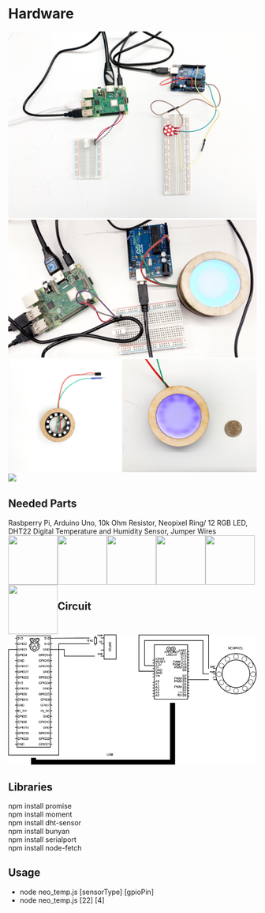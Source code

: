 # Hardware

<img src="https://github.com/nginelli/PIAP/blob/master/_files/IMG_2114.jpg">
<img src="https://github.com/nginelli/PIAP/blob/master/_files/IMG_6888.jpg">
<img src="https://github.com/nginelli/PIAP/blob/master/_files/IMG_7138.jpg">
<img src="https://github.com/nginelli/PIAP/blob/master/_files/neopi.gif">


<br />

## Needed Parts

Rasbperry Pi, Arduino Uno, 10k Ohm Resistor, Neopixel Ring/ 12 RGB LED, DHT22 Digital Temperature and Humidity Sensor, Jumper Wires  <br/>
<img align="left" width="100" height="100" src="https://media.digikey.com/photos/Raspberry%20Pi/RASPBERRY-PI-3.jpg">
<img align="left" width="100" height="100" src="https://www.kitronik.co.uk/media/catalog/product/cache/1/image/9df78eab33525d08d6e5fb8d27136e95/4/6/4622_large_arduino_uno_main_board.jpg">
<img align="left" width="100" height="100" src="https://www.jameco.com/Jameco/Products/ProdImag/2237221.jpg">
<img align="left" width="100" height="100" src="https://boutique.semageek.com/741-large_default/neopixel-ring-with-12-led-rgb-led-and-driver-integrated.jpg">
<img align="left" width="100" height="100" src="https://img2.bgxcdn.com/thumb/view/upload/G13charger/SKU031549%20.jpg">
<img align="left" width="100" height="100" src="https://cdn.solarbotics.com/wp-content//uploads/45040-img_6236wht-5.jpg">
<br /><br /><br /><br /><br /><br />

## Circuit

<img src="https://github.com/nginelli/PIAP/blob/master/_files/circuit.png">

<br />

## Libraries
npm install promise <br />
npm install moment <br />
npm install dht-sensor <br />
npm install bunyan <br />
npm install serialport <br />
npm install node-fetch <br />

## Usage
- node neo_temp.js [sensorType] [gpioPin]<br />
- node neo_temp.js [22] [4]

